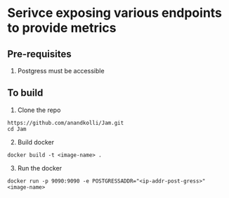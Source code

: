 # Serivce exposing various endpoints to provide metrics

## Pre-requisites
1) Postgress must be accessible

## To build
1) Clone the repo
```
https://github.com/anandkolli/Jam.git
cd Jam
```
2) Build docker
```
docker build -t <image-name> .
```

3) Run the docker
```
docker run -p 9090:9090 -e POSTGRESSADDR="<ip-addr-post-gress>" <image-name>
```
